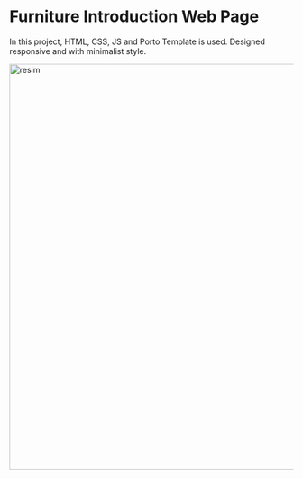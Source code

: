 # Furniture Introduction Web Page

In this project, HTML, CSS, JS and Porto Template is used. Designed responsive and with minimalist style.

<img width="720" alt="resim" src="https://user-images.githubusercontent.com/60014138/180314803-98a1b386-c4ff-4e41-8f4a-4868f669b49b.png">

